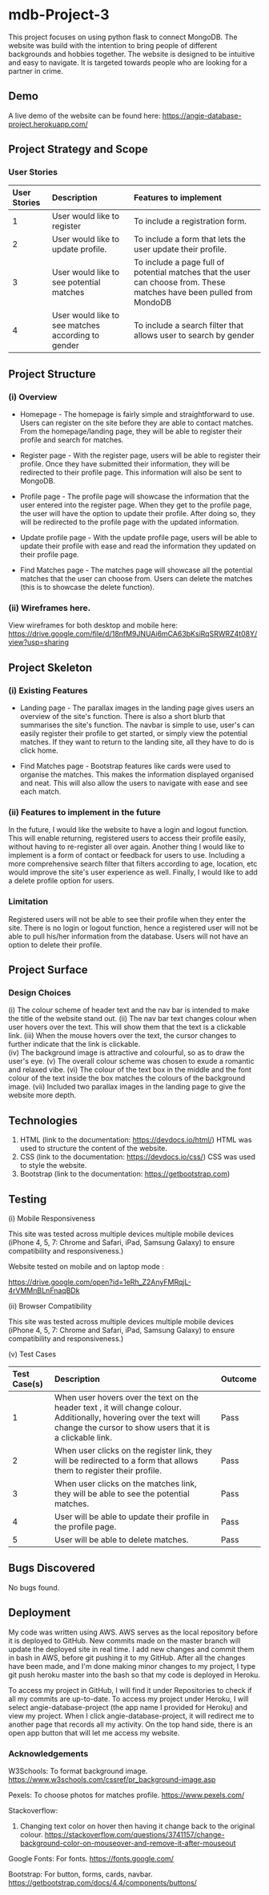 # mdb-Project-3

This project focuses on using python flask to connect MongoDB. The website was build with the intention to bring people of different backgrounds and hobbies together. The website is designed to be intuitive and easy to navigate. It is targeted towards people who are looking for a partner in crime.  

## Demo

A live demo of the website can be found here: https://angie-database-project.herokuapp.com/


## Project Strategy and Scope
### User Stories

| User Stories        | Description           | Features to implement  |
| :------------- |:-------------| :-----|
| 1      | User would like to register| To include a registration form.  |
| 2      | User would like to update profile. | To include a form that lets the user update their profile.  |
| 3      | User would like to see potential matches  | To include a page full of potential matches that the user can choose from. These matches have been pulled from MondoDB  |
| 4      | User would like to see matches according to gender | To include a search filter that allows user to search by gender   |

## Project Structure
### (i) Overview
- Homepage - The homepage is fairly simple and straightforward to use. Users can register on the site before they are able to contact matches. From the homepage/landing page, they will be able to register their profile and search for matches. 

- Register page - With the register page, users will be able to register their profile. Once they have submitted their information, they will be redirected to their profile page. This information will also be sent to MongoDB. 

- Profile page - The profile page will showcase the information that the user entered into the register page. When they get to the profile page, the user will have the option to update their profile. After doing so, they will be redirected to the profile page with the updated information. 

- Update profile page - With the update profile page, users will be able to update their profile with ease and read the information they updated on their profile page. 

- Find Matches page - The matches page will showcase all the potential matches that the user can choose from. Users can delete the matches (this is to showcase the delete function).



### (ii) Wireframes here.
View wireframes for both desktop and mobile here:
https://drive.google.com/file/d/18nfM9JNUAi6mCA63bKsiRqSRWRZ4t08Y/view?usp=sharing

## Project Skeleton
### (i) Existing Features
- Landing page - The parallax images in the landing page gives users an overview of the site's function. There is also a short blurb that summarises the site's function. The navbar is simple to use, user's can easily register their profile to get started, or simply view the potential matches. If they want to return to the landing site, all they have to do is click home.

-  Find Matches page - Bootstrap features like cards were used to organise the matches. This makes the information displayed organised and neat. This will also allow the users to navigate with ease and see each match. 


### (ii) Features to implement in the future
In the future, I would like the website to have a login and logout function. This will enable returning, registered users to access their profile easily, without having to re-register all over again. Another thing I would like to implement is a form of contact or feedback for users to use. Including a more comprehensive search filter that filters according to age, location, etc would improve the site's user experience as well. Finally, I would like to add a delete profile option for users.  

### Limitation 
Registered users will not be able to see their profile when they enter the site. There is no login or logout function, hence a registered user will not be able to pull his/her information from the database. Users will not have an option to delete their profile.

## Project Surface
### Design Choices
(i) The colour scheme of header text and the nav bar is intended to make the title of the website stand out. 
(ii) The nav bar text changes colour when user hovers over the text. This will show them that the text is a clickable link. (iii) When the mouse hovers over the text, the cursor changes to further indicate that the link is clickable.  
(iv) The background image is attractive and colourful, so as to draw the user's eye. 
(v) The overall colour scheme was chosen to exude a romantic and relaxed vibe. 
(vi) The colour of the text box in the middle and the font colour of the text inside the box matches the colours of the background image. 
(vii) Included two parallax images in the landing page to give the website more depth. 


## Technologies

1. HTML (link to the documentation: https://devdocs.io/html/)
HTML was used to structure the content of the website.
2. CSS (link to the documentation: https://devdocs.io/css/)
CSS was used to style the website.
3. Bootstrap (link to the documentation: https://getbootstrap.com)

## Testing
(i) Mobile Responsiveness

This site was tested across multiple devices multiple mobile devices 
(iPhone 4, 5, 7: Chrome and Safari, iPad, Samsung Galaxy) to ensure compatibility and responsiveness.)

Website tested on mobile and on laptop mode : 

https://drive.google.com/open?id=1eRh_Z2AnyFMRqjL-4rVMMnBLnFnaqBDk

(ii) Browser Compatibility

This site was tested across multiple devices multiple mobile devices 
(iPhone 4, 5, 7: Chrome and Safari, iPad, Samsung Galaxy) to ensure compatibility and responsiveness.)


(v) Test Cases 

| Test Case(s)        | Description           | Outcome |
| :------------- |:-------------| :-----|
| 1      | When user hovers over the text on the header text , it will change colour. Additionally, hovering over the text will change the cursor to show users that it is a clickable link. | Pass  |
| 2      | When user clicks on the register link, they will be redirected to a form that allows them to register their profile. | Pass  |
| 3      | When user clicks on the matches link, they will be able to see the potential matches.| Pass  |
| 4      | User will be able to update their profile in the profile page. | Pass  |
| 5      | User will be able to delete matches. | Pass  |

## Bugs Discovered
No bugs found. 

## Deployment
My code was written using AWS. AWS serves as the local repository before it is deployed to GitHub. New commits made on the master branch will update the deployed site in real time. I add new changes and commit them in bash in AWS, before git pushing it to my GitHub. After all the changes have been made, and I'm done making minor changes to my project, I type git push heroku master into the bash so that my code is deployed in Heroku.

To access my project in GitHub, I will find it under Repositories to check if all my commits are up-to-date. To access my project under Heroku, I will select angie-database-project (the app name I provided for Heroku) and view my project. When I click angie-database-project, it will redirect me to another page that records all my activity. On the top hand side, there is an open app button that will let me access my website. 

### Acknowledgements

W3Schools: To format background image.
https://www.w3schools.com/cssref/pr_background-image.asp

Pexels: To choose photos for matches profile.
https://www.pexels.com/

Stackoverflow:

1. Changing text color on hover then having it change back to the original colour.
https://stackoverflow.com/questions/3741157/change-background-color-on-mouseover-and-remove-it-after-mouseout

Google Fonts: For fonts.
https://fonts.google.com/

Bootstrap: For button, forms, cards, navbar.
https://getbootstrap.com/docs/4.4/components/buttons/


